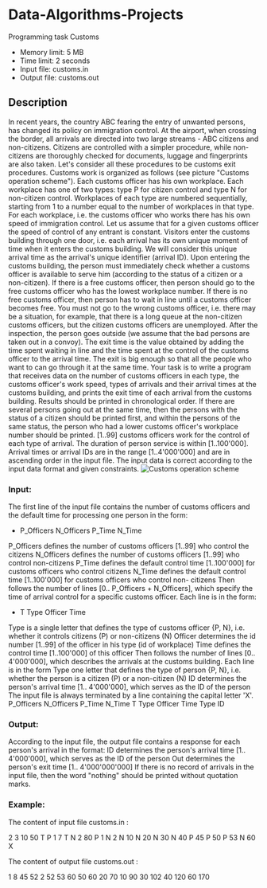 # Data-Algorithms-Projects
Programming task Customs
+ Memory limit: 5 MB
+ Time limit: 2 seconds
+ Input file: customs.in
+ Output file: customs.out

## Description
In recent years, the country ABC fearing the entry of unwanted persons, has changed its policy on
immigration control. At the airport, when crossing the border, all arrivals are directed into two
large streams - ABC citizens and non-citizens. Citizens are controlled with a simpler procedure,
while non-citizens are thoroughly checked for documents, luggage and fingerprints are also taken.
Let's consider all these procedures to be customs exit procedures.
Customs work is organized as follows (see picture "Customs operation scheme"). Each customs
officer has his own workplace. Each workplace has one of two types: type P for citizen control and
type N for non-citizen control. Workplaces of each type are numbered sequentially, starting from 1
to a number equal to the number of workplaces in that type. For each workplace, i.e. the customs
officer who works there has his own speed of immigration control. Let us assume that for a given
customs officer the speed of control of any entrant is constant.
Visitors enter the customs building through one door, i.e. each arrival has its own unique moment
of time when it enters the customs building. We will consider this unique arrival time as the
arrival's unique identifier (arrival ID).
Upon entering the customs building, the person must immediately check whether a customs
officer is available to serve him (according to the status of a citizen or a non-citizen). If there is a
free customs officer, then person should go to the free customs officer who has the lowest
workplace number. If there is no free customs officer, then person has to wait in line until a
customs officer becomes free. You must not go to the wrong customs officer, i.e. there may be a
situation, for example, that there is a long queue at the non-citizen customs officers, but the
citizen customs officers are unemployed.
After the inspection, the person goes outside (we assume that the bad persons are taken out in a
convoy). The exit time is the value obtained by adding the time spent waiting in line and the time
spent at the control of the customs officer to the arrival time. The exit is big enough so that all the
people who want to can go through it at the same time.
Your task is to write a program that receives data on the number of customs officers in each type,
the customs officer's work speed, types of arrivals and their arrival times at the customs building,
and prints the exit time of each arrival from the customs building. Results should be printed in
chronological order. If there are several persons going out at the same time, then the persons with
the status of a citizen should be printed first, and within the persons of the same status, the
person who had a lower customs officer's workplace number should be printed.
[1..99] customs officers work for the control of each type of arrival. The duration of person service
is within [1..100'000]. Arrival times or arrival IDs are in the range [1..4'000'000] and are in
ascending order in the input file.
The input data is correct according to the input data format and given constraints.
![Customs operation scheme](https://github.com/Oltikng/Data-Algorithms-Projects/issues/1#issue-2201275921)

### Input:
The first line of the input file contains the number of customs officers and the default time for
processing one person in the form:
* P_Officers N_Officers P_Time N_Time

P_Officers defines the number of customs officers [1..99] who control the citizens
N_Officers defines the number of customs officers [1..99] who control non-citizens
P_Time defines the default control time [1..100'000] for customs officers who control citizens
N_Time defines the default control time [1..100'000] for customs officers who control non-
citizens
Then follows the number of lines [0.. P_Officers + N_Officers], which specify the time of arrival
control for a specific customs officer. Each line is in the form:
* T Type Officer Time

Type is a single letter that defines the type of customs officer {P, N}, i.e. whether it controls
citizens (P) or non-citizens (N)
Officer determines the id number [1..99] of the officer in his type (id of workplace)
Time defines the control time [1..100'000] of this officer
Then follows the number of lines [0.. 4'000'000], which describes the arrivals at the customs
building. Each line is in the form
Type one letter that defines the type of person {P, N}, i.e. whether the person is a citizen (P)
or a non-citizen (N)
ID determines the person's arrival time [1.. 4'000'000], which serves as the ID of the person
The input file is always terminated by a line containing the capital letter 'X'.
P_Officers N_Officers P_Time N_Time
T Type Officer Time
Type ID
### Output:
According to the input file, the output file contains a response for each person's arrival in the
format:
ID determines the person's arrival time [1.. 4'000'000], which serves as the ID of the person
Out determines the person's exit time [1.. 4'000'000'000]
If there is no record of arrivals in the input file, then the word "nothing" should be printed without
quotation marks.
### Example:
The content of input file customs.in :

2 3 10 50
T P 1 7
T N 2 80
P 1
N 2
N 10
N 20
N 30
N 40
P 45
P 50
P 53
N 60
X

The content of output file customs.out :

1 8
45 52
2 52
53 60
50 60
20 70
10 90
30 102
40 120
60 170
